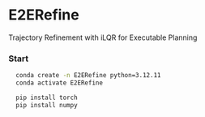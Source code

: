 # E2ERefine
Trajectory Refinement with iLQR for Executable Planning

<h3> Start </h3>

```bash
  conda create -n E2ERefine python=3.12.11
  conda activate E2ERefine

  pip install torch
  pip install numpy
```